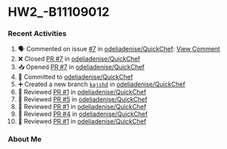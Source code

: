 # HW2_-B11109012

### Recent Activities
<!--START_SECTION:activity-->
1. 🗣 Commented on issue [#7](https://github.com/odeliadenise/QuickChef/issues/7) in [odeliadenise/QuickChef](https://github.com/odeliadenise/QuickChef): [View Comment](https://github.com/odeliadenise/QuickChef/issues/7#issuecomment-2505331885)
2. ❌ Closed [PR #7](https://github.com/odeliadenise/QuickChef/pull/7) in [odeliadenise/QuickChef](https://github.com/odeliadenise/QuickChef)
3. 📥 Opened [PR #7](https://github.com/odeliadenise/QuickChef/pull/7) in [odeliadenise/QuickChef](https://github.com/odeliadenise/QuickChef)
4. 📝 Committed to [odeliadenise/QuickChef](https://github.com/odeliadenise/QuickChef/commit/1c3202346690ce938ea069b25333d77b9ec579d1)
5. ➕ Created a new branch [`kajshd`](https://github.com/odeliadenise/QuickChef/tree/kajshd) in [odeliadenise/QuickChef](https://github.com/odeliadenise/QuickChef)
6. 🔎 Reviewed [PR #1](https://github.com/odeliadenise/QuickChef/pull/1) in [odeliadenise/QuickChef](https://github.com/odeliadenise/QuickChef)
7. 🔎 Reviewed [PR #5](https://github.com/odeliadenise/QuickChef/pull/5) in [odeliadenise/QuickChef](https://github.com/odeliadenise/QuickChef)
8. 🔎 Reviewed [PR #1](https://github.com/odeliadenise/QuickChef/pull/1) in [odeliadenise/QuickChef](https://github.com/odeliadenise/QuickChef)
9. 🔎 Reviewed [PR #4](https://github.com/odeliadenise/QuickChef/pull/4) in [odeliadenise/QuickChef](https://github.com/odeliadenise/QuickChef)
10. 🔎 Reviewed [PR #1](https://github.com/odeliadenise/QuickChef/pull/1) in [odeliadenise/QuickChef](https://github.com/odeliadenise/QuickChef)
<!--END_SECTION:activity-->

### About Me
<!--MYLINKS:START -->
<!--MYLINKS:END -->
